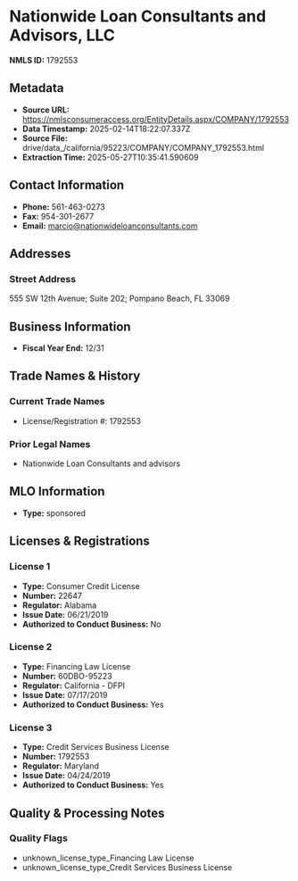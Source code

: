 # Nationwide Loan Consultants and Advisors, LLC

**NMLS ID:** 1792553

## Metadata
- **Source URL:** https://nmlsconsumeraccess.org/EntityDetails.aspx/COMPANY/1792553
- **Data Timestamp:** 2025-02-14T18:22:07.337Z
- **Source File:** drive/data_/california/95223/COMPANY/COMPANY_1792553.html
- **Extraction Time:** 2025-05-27T10:35:41.590609

## Contact Information
- **Phone:** 561-463-0273
- **Fax:** 954-301-2677
- **Email:** marcio@nationwideloanconsultants.com

## Addresses
### Street Address
555 SW 12th Avenue; Suite 202; Pompano Beach, FL 33069

## Business Information
- **Fiscal Year End:** 12/31

## Trade Names & History
### Current Trade Names
- License/Registration #: 1792553

### Prior Legal Names
- Nationwide Loan Consultants and advisors

## MLO Information
- **Type:** sponsored

## Licenses & Registrations

### License 1
- **Type:** Consumer Credit License
- **Number:** 22647
- **Regulator:** Alabama
- **Issue Date:** 06/21/2019
- **Authorized to Conduct Business:** No

### License 2
- **Type:** Financing Law License
- **Number:** 60DBO-95223
- **Regulator:** California - DFPI
- **Issue Date:** 07/17/2019
- **Authorized to Conduct Business:** Yes

### License 3
- **Type:** Credit Services Business License
- **Number:** 1792553
- **Regulator:** Maryland
- **Issue Date:** 04/24/2019
- **Authorized to Conduct Business:** Yes

## Quality & Processing Notes
### Quality Flags
- unknown_license_type_Financing Law License
- unknown_license_type_Credit Services Business License
